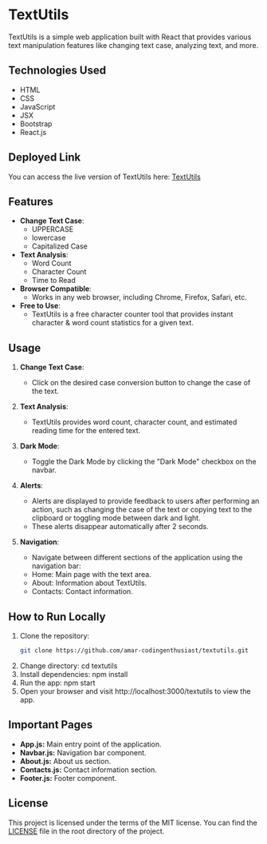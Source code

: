 # TextUtils

TextUtils is a simple web application built with React that provides various text manipulation features like changing text case, analyzing text, and more.

## Technologies Used
 - HTML
 - CSS
 - JavaScript
 - JSX
 - Bootstrap
 - React.js

## Deployed Link

You can access the live version of TextUtils here: [TextUtils](https://amar-codingenthusiast.github.io/textutils/)

## Features

- **Change Text Case**:
  - UPPERCASE
  - lowercase
  - Capitalized Case
- **Text Analysis**:
  - Word Count
  - Character Count
  - Time to Read
- **Browser Compatible**:
  - Works in any web browser, including Chrome, Firefox, Safari, etc.
- **Free to Use**:
  - TextUtils is a free character counter tool that provides instant character & word count statistics for a given text.

## Usage

1. **Change Text Case**:
   - Click on the desired case conversion button to change the case of the text.

2. **Text Analysis**:
   - TextUtils provides word count, character count, and estimated reading time for the entered text.
   
3. **Dark Mode**:
   - Toggle the Dark Mode by clicking the "Dark Mode" checkbox on the navbar.

4. **Alerts**:
   - Alerts are displayed to provide feedback to users after performing an action, such as changing the case of the text or copying text to the clipboard or toggling mode between dark and light.
   - These alerts disappear automatically after 2 seconds.

5. **Navigation**:
   - Navigate between different sections of the application using the navigation bar:
   - Home: Main page with the text area.
   - About: Information about TextUtils.
   - Contacts: Contact information.

## How to Run Locally

1. Clone the repository:
   ```sh
   git clone https://github.com/amar-codingenthusiast/textutils.git
2. Change directory:
   cd textutils
3. Install dependencies:
   npm install
4. Run the app:
   npm start
5. Open your browser and visit http://localhost:3000/textutils to view the app.

## Important Pages
- **App.js:** Main entry point of the application.
- **Navbar.js:** Navigation bar component.
- **About.js:** About us section.
- **Contacts.js:** Contact information section.
- **Footer.js:** Footer component.

## License
This project is licensed under the terms of the MIT license. You can find the [LICENSE](LICENSE) file in the root directory of the project.
